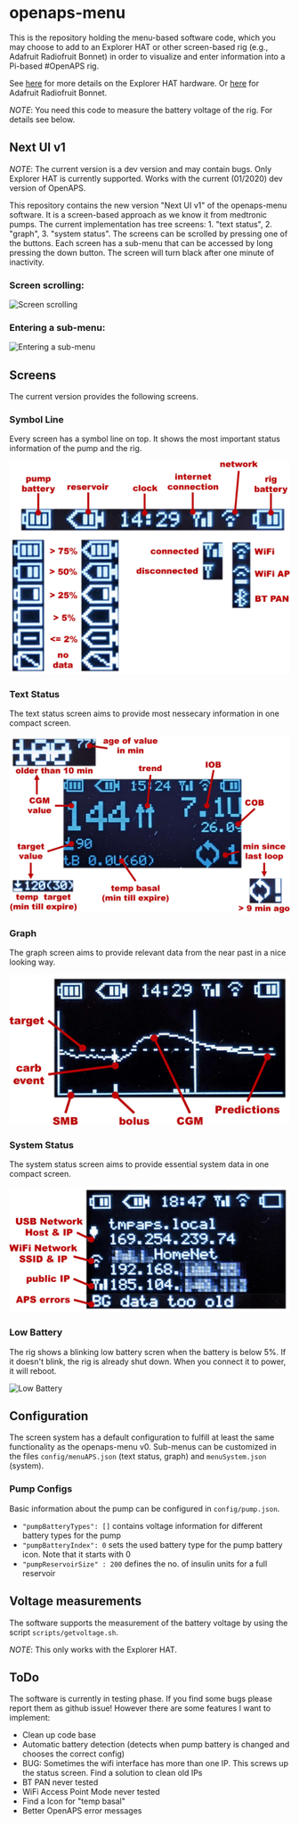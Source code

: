 # openaps-menu
This is the repository holding the menu-based software code, which you may choose to add to an Explorer HAT or other screen-based rig (e.g., Adafruit Radiofruit Bonnet) in order to visualize and enter information into a Pi-based #OpenAPS rig.

See [here](https://github.com/EnhancedRadioDevices/Explorer-HAT) for more details on the Explorer HAT hardware. Or [here](https://www.adafruit.com/product/4074) for Adafruit Radiofruit Bonnet.

*NOTE*: You need this code to measure the battery voltage of the rig. For details see below.

## Next UI v1
*NOTE*: The current version is a dev version and may contain bugs. Only Explorer HAT is currently supported. Works with the current (01/2020) dev version of OpenAPS.

This repository contains the new version "Next UI v1" of the openaps-menu software. 
It is a screen-based approach as we know it from medtronic pumps. 
The current implementation has tree screens: 1. "text status", 2. "graph", 3. "system status".
The screens can be scrolled by pressing one of the buttons. 
Each screen has a sub-menu that can be accessed by long pressing the down button.
The screen will turn black after one minute of inactivity.

### Screen scrolling:
![Screen scrolling](https://github.com/openaps/openaps-menu/blob/dev/images/screen_scrolling.gif)

### Entering a sub-menu:
![Entering a sub-menu](https://github.com/openaps/openaps-menu/blob/dev/images/entering_submenu.gif)

## Screens
The current version provides the following screens.


### Symbol Line
Every screen has a symbol line on top. It shows the most important status information of the pump and the rig.

![Symbol Line](https://github.com/openaps/openaps-menu/blob/dev/images/symbol_line.jpg)

### Text Status
The text status screen aims to provide most nessecary information in one compact screen.

![Text Status](https://github.com/openaps/openaps-menu/blob/dev/images/text_status.jpg)

### Graph
The graph screen aims to provide relevant data from the near past in a nice looking way.

![Graph](https://github.com/openaps/openaps-menu/blob/dev/images/graph.jpg)

### System Status
The system status screen aims to provide essential system data in one compact screen.

![System Status](https://github.com/openaps/openaps-menu/blob/dev/images/system_status.jpg)

### Low Battery
The rig shows a blinking low battery scren when the battery is below 5%. If it doesn't blink, the rig is already shut down. When you connect it to power, it will reboot.

![Low Battery](https://github.com/openaps/openaps-menu/blob/dev/images/low_battery.jpg)

## Configuration
The screen system has a default configuration to fulfill at least the same functionality as the openaps-menu v0. Sub-menus can be customized in the files `config/menuAPS.json` (text status, graph) and `menuSystem.json` (system).

### Pump Configs
Basic information about the pump can be configured in `config/pump.json`.

* `"pumpBatteryTypes": []` contains voltage information for different battery types for the pump
* `"pumpBatteryIndex": 0` sets the used battery type for the pump battery icon. Note that it starts with 0
* `"pumpReservoirSize" : 200` defines the no. of insulin units for a full reservoir

## Voltage measurements
The software supports the measurement of the battery voltage by using the script `scripts/getvoltage.sh`.

*NOTE*: This only works with the Explorer HAT.

## ToDo
The software is currently in testing phase. If you find some bugs please report them as github issue! However there are some features I want to implement:

* Clean up code base
* Automatic battery detection (detects when pump battery is changed and chooses the correct config)
* BUG: Sometimes the wifi interface has more than one IP. This screws up the status screen. Find a solution to clean old IPs
* BT PAN never tested
* WiFi Access Point Mode never tested
* Find a Icon for "temp basal"
* Better OpenAPS error messages